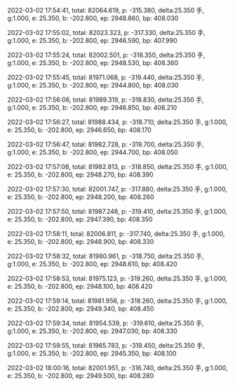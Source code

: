 2022-03-02 17:54:41, total: 82064.619, p: -315.380, delta:25.350 手, g:1.000, e: 25.350, b: -202.800, ep: 2948.860, bp: 408.030

2022-03-02 17:55:02, total: 82023.323, p: -317.330, delta:25.350 手, g:1.000, e: 25.350, b: -202.800, ep: 2946.590, bp: 407.990

2022-03-02 17:55:24, total: 82002.501, p: -318.350, delta:25.350 手, g:1.000, e: 25.350, b: -202.800, ep: 2948.530, bp: 408.360

2022-03-02 17:55:45, total: 81971.068, p: -319.440, delta:25.350 手, g:1.000, e: 25.350, b: -202.800, ep: 2944.800, bp: 408.030

2022-03-02 17:56:06, total: 81989.319, p: -318.830, delta:25.350 手, g:1.000, e: 25.350, b: -202.800, ep: 2946.850, bp: 408.210

2022-03-02 17:56:27, total: 81988.434, p: -318.710, delta:25.350 手, g:1.000, e: 25.350, b: -202.800, ep: 2946.650, bp: 408.170

2022-03-02 17:56:47, total: 81982.728, p: -319.700, delta:25.350 手, g:1.000, e: 25.350, b: -202.800, ep: 2944.700, bp: 408.050

2022-03-02 17:57:08, total: 81982.813, p: -318.850, delta:25.350 手, g:1.000, e: 25.350, b: -202.800, ep: 2948.270, bp: 408.390

2022-03-02 17:57:30, total: 82001.747, p: -317.880, delta:25.350 手, g:1.000, e: 25.350, b: -202.800, ep: 2948.200, bp: 408.260

2022-03-02 17:57:50, total: 81987.248, p: -319.410, delta:25.350 手, g:1.000, e: 25.350, b: -202.800, ep: 2947.390, bp: 408.350

2022-03-02 17:58:11, total: 82006.811, p: -317.740, delta:25.350 手, g:1.000, e: 25.350, b: -202.800, ep: 2948.900, bp: 408.330

2022-03-02 17:58:32, total: 81980.961, p: -318.750, delta:25.350 手, g:1.000, e: 25.350, b: -202.800, ep: 2948.610, bp: 408.420

2022-03-02 17:58:53, total: 81975.123, p: -319.260, delta:25.350 手, g:1.000, e: 25.350, b: -202.800, ep: 2948.100, bp: 408.420

2022-03-02 17:59:14, total: 81981.956, p: -318.260, delta:25.350 手, g:1.000, e: 25.350, b: -202.800, ep: 2949.340, bp: 408.450

2022-03-02 17:59:34, total: 81954.539, p: -319.610, delta:25.350 手, g:1.000, e: 25.350, b: -202.800, ep: 2947.030, bp: 408.330

2022-03-02 17:59:55, total: 81965.783, p: -319.450, delta:25.350 手, g:1.000, e: 25.350, b: -202.800, ep: 2945.350, bp: 408.100

2022-03-02 18:00:16, total: 82001.951, p: -316.740, delta:25.350 手, g:1.000, e: 25.350, b: -202.800, ep: 2949.500, bp: 408.280